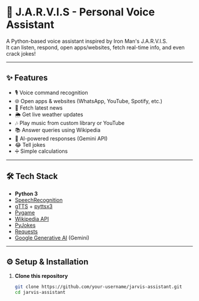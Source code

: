 # 🤖 J.A.R.V.I.S - Personal Voice Assistant

A Python-based voice assistant inspired by Iron Man's J.A.R.V.I.S.  
It can listen, respond, open apps/websites, fetch real-time info, and even crack jokes!

---

## ✨ Features
- 🎙️ Voice command recognition
- 🌐 Open apps & websites (WhatsApp, YouTube, Spotify, etc.)
- 📰 Fetch latest news
- 🌦️ Get live weather updates
- 🎶 Play music from custom library or YouTube
- 📚 Answer queries using Wikipedia
- 🤖 AI-powered responses (Gemini API)
- 😂 Tell jokes
- ➗ Simple calculations

---

## 🛠️ Tech Stack
- **Python 3**
- [SpeechRecognition](https://pypi.org/project/SpeechRecognition/)  
- [gTTS](https://pypi.org/project/gTTS/) + [pyttsx3](https://pypi.org/project/pyttsx3/)  
- [Pygame](https://pypi.org/project/pygame/)  
- [Wikipedia API](https://pypi.org/project/wikipedia/)  
- [PyJokes](https://pypi.org/project/pyjokes/)  
- [Requests](https://pypi.org/project/requests/)  
- [Google Generative AI](https://ai.google.dev/) (Gemini)  

---

## ⚙️ Setup & Installation

1. **Clone this repository**
   ```bash
   git clone https://github.com/your-username/jarvis-assistant.git
   cd jarvis-assistant
